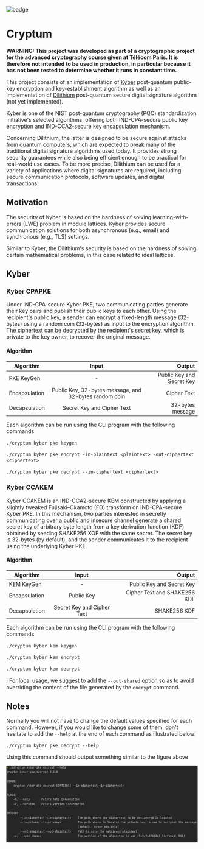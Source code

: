 ![badge](https://github.com/0xHexPloit/Cryptum/actions/workflows/rust.yml/badge.svg)

# Cryptum

**WARNING: This project was developed as part of a cryptographic project for the advanced cryptography course given at Télécom Paris. It is therefore not intended to be used in production, in particular because it has not been tested to determine whether it runs in constant time.**

This project consists of an implementation of [Kyber](https://pq-crystals.org/kyber/data/kyber-specification-round3-20210804.pdf) post-quantum public-key encryption and key-establishment algorithm as well as an implementation of [Dilithium](https://pq-crystals.org/dilithium/data/dilithium-specification-round3-20210208.pdf) post-quantum secure digital signature algorithm (not yet implemented).

 Kyber is one of the NIST post-quantum cryptography (PQC) standardization initiative's selected algorithms, offering both IND-CPA-secure public key encryption and IND-CCA2-secure key encapsulation mechanism.

Concerning Dilithium, the latter is designed to be secure against attacks from quantum computers, which are expected to break many of the traditional digital signature algorithms used today. It provides strong security guarantees while also being efficient enough to be practical for real-world use cases. To be more precise, Dilithium can be used for a variety of applications where digital signatures are required, including secure communication protocols, software updates, and digital transactions.

## Motivation

The security of Kyber is based on the hardness of solving learning-with-errors (LWE) problem in module lattices. Kyber provides secure communication solutions for both asynchronous (e.g., email) and synchronous (e.g., TLS) settings.

Similar to Kyber, the Dilithium's security is based on the hardness of solving certain mathematical problems, in this case related to ideal lattices.

## Kyber

### Kyber CPAPKE

Under IND-CPA-secure Kyber PKE, two communicating parties generate their key pairs and publish their public keys to each other. Using the recipient's public key, a sender can encrypt a fixed-length message (32-bytes) using a random coin (32-bytes) as input to the encryption algorithm. The ciphertext can be decrypted by the recipient's secret key, which is private to the key owner, to recover the original message.

#### Algorithm
Algorithm | Input | Output
--- | :-: | --:
PKE KeyGen | - | Public Key and Secret Key
Encapsulation | Public Key, 32-bytes message, and 32-bytes random coin| Cipher Text
Decapsulation | Secret Key and Cipher Text | 32-bytes message

Each algorithm can be run using the CLI program with the following commands
```
./cryptum kyber pke keygen
```

```
./cryptum kyber pke encrypt -in-plaintext <plaintext> -out-ciphertext <ciphertext>
```
```
./cryptum kyber pke decrypt --in-ciphertext <ciphertext>
```

### Kyber CCAKEM

Kyber CCAKEM is an IND-CCA2-secure KEM constructed by applying a slightly tweaked Fujisaki–Okamoto (FO) transform on IND-CPA-secure Kyber PKE. In this mechanism, two parties interested in secretly communicating over a public and insecure channel generate a shared secret key of arbitrary byte length from a key derivation function (KDF) obtained by seeding SHAKE256 XOF with the same secret. The secret key is 32-bytes (by default), and the sender communicates it to the recipient using the underlying Kyber PKE.

#### Algorithm
Algorithm | Input | Output
--- | :-: | --:
KEM KeyGen | - | Public Key and Secret Key
Encapsulation | Public Key | Cipher Text and SHAKE256 KDF
Decapsulation | Secret Key and Cipher Text | SHAKE256 KDF

Each algorithm can be run using the CLI program with the following commands
```
./cryptum kyber kem keygen 
```
```
./cryptum kyber kem encrypt
```

```
./cryptum kyber kem decrypt
```
ℹ️ For local usage, we suggest to add the `--out-shared` option so as to avoid overriding the content of the file generated by the `encrypt` command.

## Notes

Normally you will not have to change the default values specified for each command. However, if you would like to change some of them, don't hesitate to add the `--help` at the end of each command as illustrated below:
```
./cryptum kyber pke decrypt --help
```

Using this command should output something similar to the figure above

![help](https://github.com/0xHexPloit/Cryptum/blob/main/assets/decrypt_help.png?raw=true)


